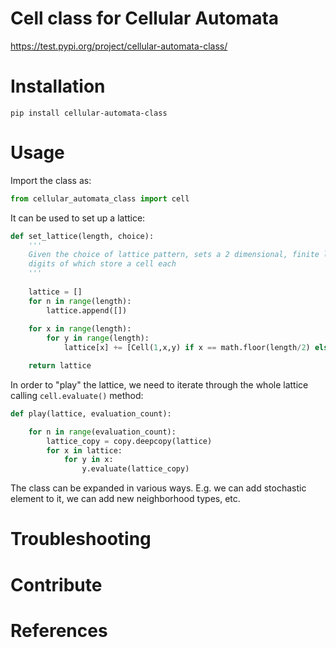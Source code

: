 # Cell class for Cellular Automata
https://test.pypi.org/project/cellular-automata-class/
# Installation
`pip install cellular-automata-class`

# Usage
Import the class as:
```python
from cellular_automata_class import cell
```
It can be used to set up a lattice:
```python
def set_lattice(length, choice):
    '''
    Given the choice of lattice pattern, sets a 2 dimensional, finite lattice,
    digits of which store a cell each
    '''
  
    lattice = []
    for n in range(length):
        lattice.append([])
    
    for x in range(length):
        for y in range(length):
            lattice[x] += [Cell(1,x,y) if x == math.floor(length/2) else Cell(0,x,y)]

    return lattice
```
In order to "play" the lattice, we need to iterate through the whole lattice calling `cell.evaluate()` method:
```python
def play(lattice, evaluation_count):

    for n in range(evaluation_count): 
        lattice_copy = copy.deepcopy(lattice)
        for x in lattice:
            for y in x:
                y.evaluate(lattice_copy)
```
The class can be expanded in various ways. E.g. we can add stochastic element to it, we can add new neighborhood types, etc.

# Troubleshooting

# Contribute

# References
